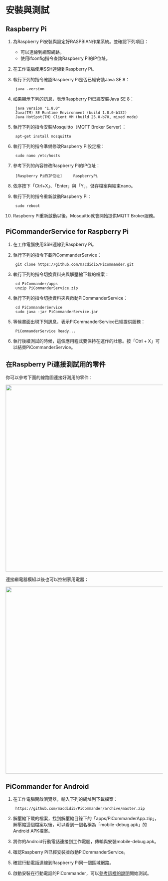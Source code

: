 # 安裝與測試

## Raspberry Pi

1. 為Raspberry Pi安裝與設定好RASPBIAN作業系統。並確認下列項目：

	* 可以連線到網際網路。
	* 使用ifconfig指令查詢Raspberry Pi的IP位址。

2. 在工作電腦使用SSH連線到Raspberry Pi。
3. 執行下列的指令確認Raspberry Pi是否已經安裝Java SE 8：

		java -version
		
4. 如果顯示下列的訊息，表示Raspberry Pi已經安裝Java SE 8：

		java version "1.8.0"
		Java(TM) SE Runtime Environment (build 1.8.0-b132)
		Java HotSpot(TM) Client VM (build 25.0-b70, mixed mode)

5. 執行下列的指令安裝Mosquitto（MQTT Broker Server）：

		apt-get install mosquitto

5. 執行下列的指令準備修改Raspberry Pi設定檔：

		sudo nano /etc/hosts

6. 參考下列的內容修改Raspberry Pi的IP位址：

		[Raspberry Pi的IP位址]		RaspberryPi

7. 依序按下「Ctrl+X」、「Enter」與「Y」，儲存檔案與結束nano。
8. 執行下列的指令重新啟動Raspberry Pi：

		sudo reboot

9. Raspberry Pi重新啟動以後，Mosquitto就會開始提供MQTT Broker服務。

## PiCommanderService for Raspberry Pi

1. 在工作電腦使用SSH連線到Raspberry Pi。
2. 執行下列的指令下載PiCommanderService：

		git clone https://github.com/macdidi5/PiCommander.git

3. 執行下列的指令切換資料夾與解壓縮下載的檔案：

		cd PiCommander/apps
		unzip PiCommanderService.zip

4. 執行下列的指令切換資料夾與啟動PiCommanderService：

		cd PiCommanderService
		sudo java -jar PiCommanderService.jar

5. 等候畫面出現下列訊息，表示PiCommanderService已經提供服務：

		PiCommanderService Ready...

6. 執行後續測試的時候，這個應用程式要保持在運作的壯態。按「Ctrl + X」可以結束PiCommanderService。

## 在Raspberry Pi連接測試用的零件

你可以參考下面的線路圖連接好測用的零件：

<a href="https://github.com/macdidi5/PiCommander/blob/master/images/PiCommander012.png"><img src="https://github.com/macdidi5/PiCommander/blob/master/images/PiCommander012.png" width="600"/></a>

連接繼電器模組以後也可以控制家用電器：

<a href="https://github.com/macdidi5/PiCommander/blob/master/images/PiCommander013.png"><img src="https://github.com/macdidi5/PiCommander/blob/master/images/PiCommander013.png" width="600"/></a>

## PiCommander for Android

1. 在工作電腦開啟瀏覽器，輸入下列的網址列下載檔案：

		https://github.com/macdidi5/PiCommander/archive/master.zip

2. 解壓縮下載的檔案，找到解壓縮目錄下的「apps/PiCommanderApp.zip」，解壓縮這個檔案以後，可以看到一個名稱為「mobile-debug.apk」的Android APK檔案。
3. 將你的Android行動電話連接到工作電腦，傳輸與安裝mobile-debug.apk。
4. 確認Raspberry Pi已經安裝並啟動PiCommanderService。
5. 確認行動電話連線到Raspberry Pi同一個區域網路。
6. 啟動安裝在行動電話的PiCommander，可以[參考這裡的說明](https://github.com/macdidi5/PiCommander#%E5%8A%9F%E8%83%BD)開始測試。
